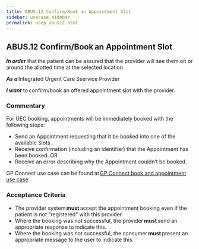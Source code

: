 ```yaml
---
title: ABUS.12 Confirm/Book an Appointment Slot 
sidebar: usecase_sidebar
permalink: usep_abus12.html
---
```


## ABUS.12 Confirm/Book an Appointment Slot 
**_In order_** that the patient can be assured that the provider will see them on or around the allotted time at the selected location 

**_As a_** Integrated Urgent Care Sservice Provider

**_I want_** to confirm/book an offered appointment slot with the provider. 

### Commentary 
For UEC booking, appointments will be immediately booked with the following steps:
*	Send an Appointment requesting that it be booked into one of the available Slots.
*	Receive confirmation (including an identifier) that the Appointment has been booked.
OR
*	Receive an error describing why the Appointment couldn’t be booked.

GP Connect use case can be found at <a href="https://nhsconnect.github.io/gpconnect/appointments_use_case_book_an_appointment.html" target="_blank">GP Connect book and appointment use case</a>

### Acceptance Criteria 
* The provider system **must** accept the appointment booking even if the patient is not "registered" with this provider
* Where the booking was not successful, the provider **must** send an appropriate response to indicate this.
* Where the booking was not successful, the consumer **must** present an appropriate message to the user to indicate this.
